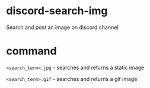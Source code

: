# discord-search-img

Search and post an image on discord channel

# command

`<search_term>.jpg` - searches and returns a static image

`<search_term>.gif` - searches and returns a gif image
